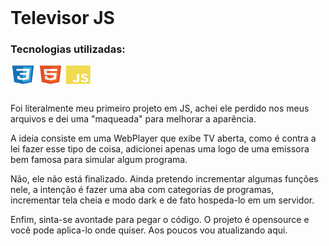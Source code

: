 <div style="display: inline_block"><br>
 <h1>Televisor JS</h1>
<h3>Tecnologias utilizadas:</h3>
<img align="center" alt="Leo-CSS" height="30" width="40" src="https://raw.githubusercontent.com/devicons/devicon/master/icons/css3/css3-original.svg">
<img align="center" alt="Leo-HTML" height="30" width="40" src="https://raw.githubusercontent.com/devicons/devicon/master/icons/html5/html5-original.svg">
<img align="center" alt="Leo-Js" height="30" width="40" src="https://raw.githubusercontent.com/devicons/devicon/master/icons/javascript/javascript-plain.svg">
</div>

##

<p>Foi literalmente meu primeiro projeto em JS, achei ele perdido nos meus arquivos e dei uma "maqueada" para melhorar a aparência.</p>
<p>A ideia consiste em uma WebPlayer que exibe TV aberta, como é contra a lei fazer esse tipo de coisa, adicionei apenas uma logo de uma emissora bem famosa para simular algum programa.</p>
<p>Não, ele não está finalizado. Ainda pretendo incrementar algumas funções nele, a intenção é fazer uma aba com categorias de programas, incrementar tela cheia e modo dark e de fato hospeda-lo em um servidor.</p>
<P>Enfim, sinta-se avontade para pegar o código. O projeto é opensource e você pode aplica-lo onde quiser. Aos poucos vou atualizando aqui.</P>
